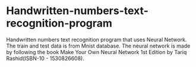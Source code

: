 # Handwritten-numbers-text-recognition-program
Handwritten numbers text recognition program that uses Neural Network.
The train and test data is from Mnist database.
The neural network is made by following the book Make Your Own Neural Network 1st Edition by Tariq Rashid(ISBN-10 - 1530826608).
